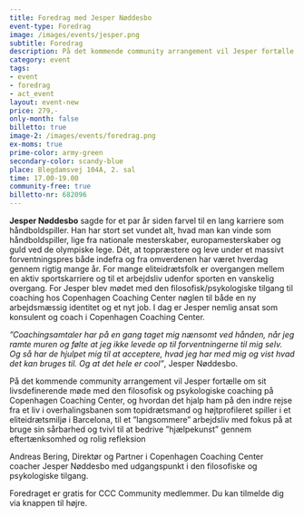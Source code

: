 ```yaml
---
title: Foredrag med Jesper Nøddesbo
event-type: Foredrag
image: /images/events/jesper.png
subtitle: Foredrag
description: På det kommende community arrangement vil Jesper fortælle om sit livsdefinerende møde med den filosofisk og psykologiske coaching på Copenhagen Coaching Center, og hvordan det hjalp ham på den indre rejse fra et liv i overhalingsbanen som topidrætsmand og højtprofileret spiller i et eliteidrætsmiljø i Barcelona, til et ”langsommere” arbejdsliv med fokus på at bruge sin sårbarhed og tvivl til at bedrive ”hjælpekunst” gennem eftertænksomhed og rolig refleksion.
category: event
tags:
- event
- foredrag
- act_event
layout: event-new
price: 279,-
only-month: false
billetto: true
image-2: /images/events/foredrag.png
ex-moms: true
prime-color: army-green
secondary-color: scandy-blue
place: Blegdamsvej 104A, 2. sal
time: 17.00-19.00
community-free: true
billetto-nr: 682096
---
```

**Jesper Nøddesbo** sagde for et par år siden farvel til en lang karriere som håndboldspiller. Han har stort set vundet alt, hvad man kan vinde som håndboldspiller, lige fra nationale mesterskaber, europamesterskaber og guld ved de olympiske lege. Dét, at toppræstere og leve under et massivt forventningspres både indefra og fra omverdenen har været hverdag gennem rigtig mange år. For mange eliteidrætsfolk er overgangen mellem en aktiv sportskarriere og til et arbejdsliv udenfor sporten en vanskelig overgang. For Jesper blev mødet med den filosofisk/psykologiske tilgang til coaching hos Copenhagen Coaching Center nøglen til både en ny arbejdsmæssig identitet og et nyt job. I dag er Jesper nemlig ansat som konsulent og coach i Copenhagen Coaching Center.

*”Coachingsamtaler har på en gang taget mig nænsomt ved hånden, når jeg ramte muren og følte at jeg ikke levede op til forventningerne til mig selv. Og så har de hjulpet mig til at acceptere, hvad jeg har med mig og vist hvad det kan bruges til. Og at det hele er cool”*, Jesper Nøddesbo.

På det kommende community arrangement vil Jesper fortælle om sit livsdefinerende møde med den filosofisk og psykologiske coaching på Copenhagen Coaching Center, og hvordan det hjalp ham på den indre rejse fra et liv i overhalingsbanen som topidrætsmand og højtprofileret spiller i et eliteidrætsmiljø i Barcelona, til et ”langsommere” arbejdsliv med fokus på at bruge sin sårbarhed og tvivl til at bedrive ”hjælpekunst” gennem eftertænksomhed og rolig refleksion

Andreas Bering, Direktør og Partner i Copenhagen Coaching Center coacher Jesper Nøddesbo med udgangspunkt i den filosofiske og psykologiske tilgang.

Foredraget er gratis for CCC Community medlemmer. Du kan tilmelde dig via knappen til højre.